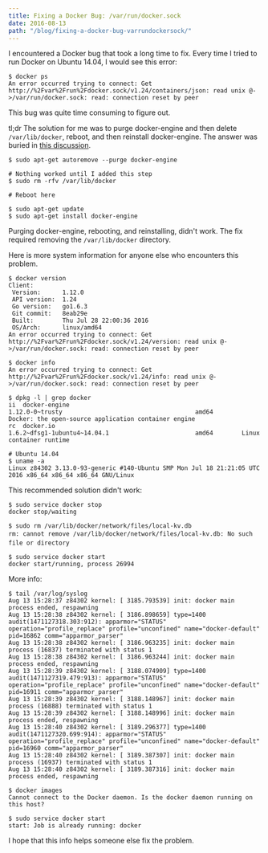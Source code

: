 ```yaml
---
title: Fixing a Docker Bug: /var/run/docker.sock
date: 2016-08-13
path: "/blog/fixing-a-docker-bug-varrundockersock/"
---
```


I encountered a Docker bug that took a long time to fix. Every time I tried to run Docker on Ubuntu 14.04, I would see this error:

```text
$ docker ps
An error occurred trying to connect: Get http://%2Fvar%2Frun%2Fdocker.sock/v1.24/containers/json: read unix @->/var/run/docker.sock: read: connection reset by peer
```

This bug was quite time consuming to figure out.

tl;dr The solution for me was to purge docker-engine and then delete <code>/var/lib/docker</code>, reboot, and then reinstall docker-engine. The answer was buried in <a href="https://github.com/docker/docker/issues/17846">this discussion</a>.

```text
$ sudo apt-get autoremove --purge docker-engine

# Nothing worked until I added this step
$ sudo rm -rfv /var/lib/docker

# Reboot here

$ sudo apt-get update
$ sudo apt-get install docker-engine
```

Purging docker-engine, rebooting, and reinstalling, didn't work. The fix required removing the <code>/var/lib/docker</code> directory.

Here is more system information for anyone else who encounters this problem.

```text
$ docker version
Client:
 Version:      1.12.0
 API version:  1.24
 Go version:   go1.6.3
 Git commit:   8eab29e
 Built:        Thu Jul 28 22:00:36 2016
 OS/Arch:      linux/amd64
An error occurred trying to connect: Get http://%2Fvar%2Frun%2Fdocker.sock/v1.24/version: read unix @->/var/run/docker.sock: read: connection reset by peer

$ docker info
An error occurred trying to connect: Get http://%2Fvar%2Frun%2Fdocker.sock/v1.24/info: read unix @->/var/run/docker.sock: read: connection reset by peer

$ dpkg -l | grep docker
ii  docker-engine                                               1.12.0-0~trusty                                     amd64        Docker: the open-source application container engine
rc  docker.io                                                   1.6.2~dfsg1-1ubuntu4~14.04.1                        amd64        Linux container runtime

# Ubuntu 14.04
$ uname -a
Linux z84302 3.13.0-93-generic #140-Ubuntu SMP Mon Jul 18 21:21:05 UTC 2016 x86_64 x86_64 x86_64 GNU/Linux
```

This recommended solution didn't work:

```text
$ sudo service docker stop
docker stop/waiting

$ sudo rm /var/lib/docker/network/files/local-kv.db
rm: cannot remove /var/lib/docker/network/files/local-kv.db: No such file or directory

$ sudo service docker start
docker start/running, process 26994
```
More info:

```text
$ tail /var/log/syslog
Aug 13 15:28:37 z84302 kernel: [ 3185.793539] init: docker main process ended, respawning
Aug 13 15:28:38 z84302 kernel: [ 3186.898659] type=1400 audit(1471127318.303:912): apparmor="STATUS" operation="profile_replace" profile="unconfined" name="docker-default" pid=16862 comm="apparmor_parser"
Aug 13 15:28:38 z84302 kernel: [ 3186.963235] init: docker main process (16837) terminated with status 1
Aug 13 15:28:38 z84302 kernel: [ 3186.963244] init: docker main process ended, respawning
Aug 13 15:28:39 z84302 kernel: [ 3188.074909] type=1400 audit(1471127319.479:913): apparmor="STATUS" operation="profile_replace" profile="unconfined" name="docker-default" pid=16911 comm="apparmor_parser"
Aug 13 15:28:39 z84302 kernel: [ 3188.148967] init: docker main process (16888) terminated with status 1
Aug 13 15:28:39 z84302 kernel: [ 3188.148996] init: docker main process ended, respawning
Aug 13 15:28:40 z84302 kernel: [ 3189.296377] type=1400 audit(1471127320.699:914): apparmor="STATUS" operation="profile_replace" profile="unconfined" name="docker-default" pid=16960 comm="apparmor_parser"
Aug 13 15:28:40 z84302 kernel: [ 3189.387307] init: docker main process (16937) terminated with status 1
Aug 13 15:28:40 z84302 kernel: [ 3189.387316] init: docker main process ended, respawning

$ docker images
Cannot connect to the Docker daemon. Is the docker daemon running on this host?

$ sudo service docker start
start: Job is already running: docker
```

I hope that this info helps someone else fix the problem.
